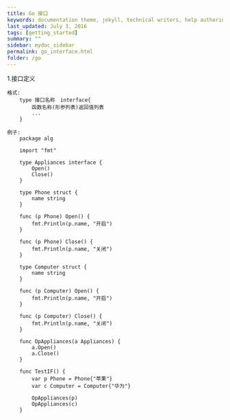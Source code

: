 ```yaml
---
title: Go 接口
keywords: documentation theme, jekyll, technical writers, help authoring tools, hat replacements
last_updated: July 3, 2016
tags: [getting_started]
summary: ""
sidebar: mydoc_sidebar
permalink: go_interface.html
folder: /go
---
```



1.接口定义
  
    格式: 
        type 接口名称　interface{
            函数名称(形参列表)返回值列表
            ...
        }

    例子:
        package alg

        import "fmt"

        type Appliances interface {
            Open()
            Close()
        }

        type Phone struct {
            name string
        }

        func (p Phone) Open() {
            fmt.Println(p.name, "开启")
        }

        func (p Phone) Close() {
            fmt.Println(p.name, "关闭")
        }

        type Computer struct {
            name string
        }

        func (p Computer) Open() {
            fmt.Println(p.name, "开启")
        }

        func (p Computer) Close() {
            fmt.Println(p.name, "关闭")
        }

        func OpAppliances(a Appliances) {
            a.Open()
            a.Close()
        }

        func TestIF() {
            var p Phone = Phone{"苹果"}
            var c Computer = Computer{"华为"}

            OpAppliances(p)
            OpAppliances(c)
        }